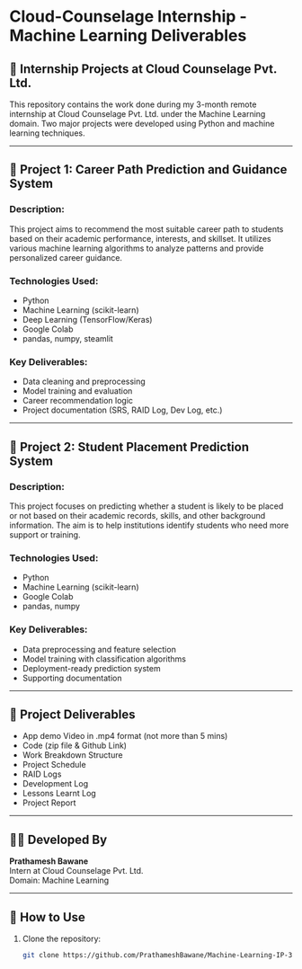 # Cloud-Counselage Internship - Machine Learning Deliverables


## 🎯 Internship Projects at Cloud Counselage Pvt. Ltd.

This repository contains the work done during my 3-month remote internship at Cloud Counselage Pvt. Ltd. under the Machine Learning domain. Two major projects were developed using Python and machine learning techniques.

---

## 📌 Project 1: Career Path Prediction and Guidance System

### Description:
This project aims to recommend the most suitable career path to students based on their academic performance, interests, and skillset. It utilizes various machine learning algorithms to analyze patterns and provide personalized career guidance.

### Technologies Used:
- Python  
- Machine Learning (scikit-learn)
- Deep Learning (TensorFlow/Keras)  
- Google Colab  
- pandas, numpy, steamlit  

### Key Deliverables:
- Data cleaning and preprocessing  
- Model training and evaluation  
- Career recommendation logic  
- Project documentation (SRS, RAID Log, Dev Log, etc.)

---

## 📌 Project 2: Student Placement Prediction System

### Description:
This project focuses on predicting whether a student is likely to be placed or not based on their academic records, skills, and other background information. The aim is to help institutions identify students who need more support or training.

### Technologies Used:
- Python  
- Machine Learning (scikit-learn)   
- Google Colab  
- pandas, numpy  

### Key Deliverables:
- Data preprocessing and feature selection  
- Model training with classification algorithms  
- Deployment-ready prediction system  
- Supporting documentation

---

## 📂 Project Deliverables

- App demo Video in .mp4 format (not more than 5 mins)​
- Code (zip file & Github Link)​​
- Work Breakdown Structure
- Project Schedule
- RAID Logs
- Development Log
- Lessons Learnt Log
- Project Report

---

## 👩‍💻 Developed By

**Prathamesh Bawane**  
Intern at Cloud Counselage Pvt. Ltd.  
Domain: Machine Learning

---

## 🔗 How to Use

1. Clone the repository:
   ```bash
   git clone https://github.com/PrathameshBawane/Machine-Learning-IP-3071-Prathamesh-Bawane
